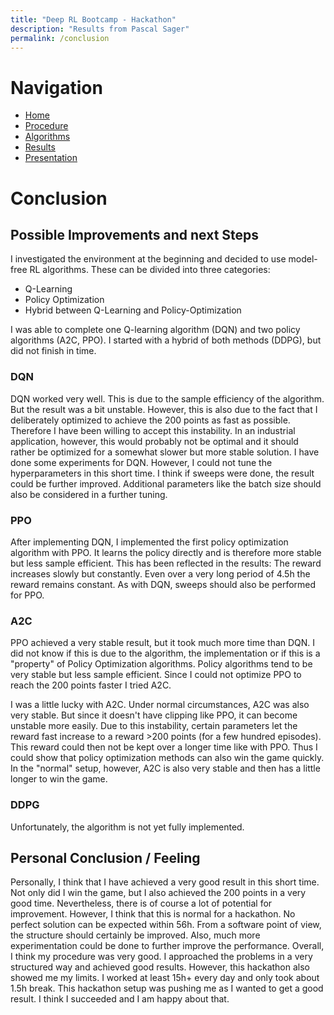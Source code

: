 ```yaml
---
title: "Deep RL Bootcamp - Hackathon"
description: "Results from Pascal Sager"
permalink: /conclusion
---
```



# Navigation
- [Home](/rl-bootcamp-hackathon/)
- [Procedure](/rl-bootcamp-hackathon/procedure)
- [Algorithms](/rl-bootcamp-hackathon/algorithms)
- [Results](/rl-bootcamp-hackathon/results)
- [Presentation](/rl-bootcamp-hackathon/presentation)

# Conclusion


## Possible Improvements and next Steps
I investigated the environment at the beginning and decided to use model-free RL algorithms. These can be divided into three categories:
- Q-Learning
- Policy Optimization
- Hybrid between Q-Learning and Policy-Optimization

I was able to complete one Q-learning algorithm (DQN) and two policy algorithms (A2C, PPO). I started with a hybrid of both methods (DDPG), but did not finish in time.

### DQN
DQN worked very well. This is due to the sample efficiency of the algorithm. But the result was a bit unstable. However, this is also due to the fact that I deliberately optimized to achieve the 200 points as fast as possible. Therefore I have been willing to accept this instability. In an industrial application, however, this would probably not be optimal and it should rather be optimized for a somewhat slower but more stable solution.
I have done some experiments for DQN. However, I could not tune the hyperparameters in this short time. I think if sweeps were done, the result could be further improved. Additional parameters like the batch size should also be considered in a further tuning.

### PPO
After implementing DQN, I implemented the first policy optimization algorithm with PPO. It learns the policy directly and is therefore more stable but less sample efficient. This has been reflected in the results: The reward increases slowly but constantly. Even over a very long period of 4.5h the reward remains constant. As with DQN, sweeps should also be performed for PPO.

### A2C
PPO achieved a very stable result, but it took much more time than DQN. I did not know if this is due to the algorithm, the implementation or if this is a "property" of Policy Optimization algorithms. Policy algorithms tend to be very stable but less sample efficient. Since I could not optimize PPO to reach the 200 points faster I tried A2C.

I was a little lucky with A2C. Under normal circumstances, A2C was also very stable. But since it doesn't have clipping like PPO, it can become unstable more easily. Due to this instability, certain parameters let the reward fast increase to a reward >200 points (for a few hundred episodes). This reward could then not be kept over a longer time like with PPO. Thus I could show that policy optimization methods can also win the game quickly. In the "normal" setup, however, A2C is also very stable and then has a little longer to win the game.

### DDPG
Unfortunately, the algorithm is not yet fully implemented. 

## Personal Conclusion / Feeling
Personally, I think that I have achieved a very good result in this short time. Not only did I win the game, but I also 
achieved the 200 points in a very good time. Nevertheless, there is of course a lot of potential for improvement. However,
I think that this is normal for a hackathon. No perfect solution can be expected within 56h. From a software point of view,
the structure should certainly be improved. Also, much more experimentation could be done to further improve the performance.
Overall, I think my procedure was very good. I approached the problems in a very structured way and achieved good results.
However, this hackathon also showed me my limits. I worked at least 15h+ every day and only took about 1.5h break. This 
hackathon setup was pushing me as I wanted to get a good result. I think I succeeded and I am happy about that.




